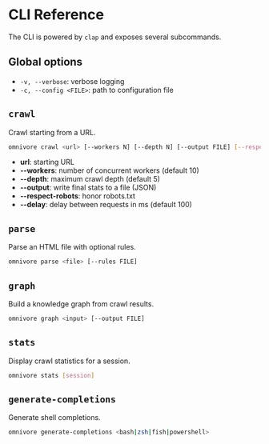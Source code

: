 # CLI Reference

The CLI is powered by `clap` and exposes several subcommands.

## Global options
- `-v, --verbose`: verbose logging
- `-c, --config <FILE>`: path to configuration file

## `crawl`
Crawl starting from a URL.

```bash
omnivore crawl <url> [--workers N] [--depth N] [--output FILE] [--respect-robots] [--delay MS]
```
- **url**: starting URL
- **--workers**: number of concurrent workers (default 10)
- **--depth**: maximum crawl depth (default 5)
- **--output**: write final stats to a file (JSON)
- **--respect-robots**: honor robots.txt
- **--delay**: delay between requests in ms (default 100)

## `parse`
Parse an HTML file with optional rules.

```bash
omnivore parse <file> [--rules FILE]
```

## `graph`
Build a knowledge graph from crawl results.

```bash
omnivore graph <input> [--output FILE]
```

## `stats`
Display crawl statistics for a session.

```bash
omnivore stats [session]
```

## `generate-completions`
Generate shell completions.

```bash
omnivore generate-completions <bash|zsh|fish|powershell>
```

